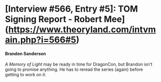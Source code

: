 # [Interview #566, Entry #5]: TOM Signing Report - Robert Mee](https://www.theoryland.com/intvmain.php?i=566#5)

#### Brandon Sanderson

*A Memory of Light*
may be ready in time for DragonCon, but Brandon isn't going to promise anything. He has to reread the series (again) before getting to work on it.

